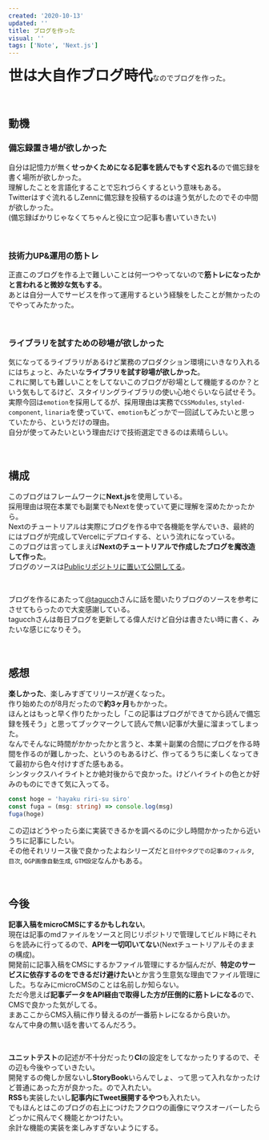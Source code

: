 ```yaml
---
created: '2020-10-13'
updated: ''
title: ブログを作った
visual: ''
tags: ['Note', 'Next.js']
---
```


<span style="font-size: 1.8rem">**世は大自作ブログ時代**</span>なのでブログを作った。  

&nbsp;

## 動機

### 備忘録置き場が欲しかった

自分は記憶力が無く**せっかくためになる記事を読んでもすぐ忘れる**ので備忘録を書く場所が欲しかった。  
理解したことを言語化することで忘れづらくするという意味もある。  
Twitterはすぐ流れるしZennに備忘録を投稿するのは違う気がしたのでその中間が欲しかった。  
(備忘録ばかりじゃなくてちゃんと役に立つ記事も書いていきたい)  

&nbsp;

### 技術力UP&運用の筋トレ

正直このブログを作る上で難しいことは何一つやってないので**筋トレになったかと言われると微妙な気もする**。  
あとは自分一人でサービスを作って運用するという経験をしたことが無かったのでやってみたかった。  

&nbsp;

### ライブラリを試すための砂場が欲しかった

気になってるライブラリがあるけど業務のプロダクション環境にいきなり入れるにはちょっと、みたいな**ライブラリを試す砂場が欲しかった**。  
これに関しても難しいことをしてないこのブログが砂場として機能するのか？という気もしてるけど、スタイリングライブラリの使い心地ぐらいなら試せそう。  
実際今回は`emotion`を採用してるが、採用理由は実務で`CSSModules`, `styled-component`, `linaria`を使っていて、`emotion`もどっかで一回試してみたいと思っていたから、というだけの理由。  
自分が使ってみたいという理由だけで技術選定できるのは素晴らしい。  

&nbsp;

## 構成

このブログはフレームワークに**Next.js**を使用している。  
採用理由は現在本業でも副業でもNextを使っていて更に理解を深めたかったから。  
Nextのチュートリアルは実際にブログを作る中で各機能を学んでいき、最終的にはブログが完成してVercelにデプロイする、という流れになっている。  
このブログは言ってしまえば**Nextのチュートリアルで作成したブログを魔改造して作った**。  
ブログのソースは[Publicリポジトリに置いて公開してる](https://github.com/TakahiroHimi/blog.owlcode.net)。  

&nbsp;

ブログを作るにあたって[@tagucch](https://twitter.com/tagucch)さんに話を聞いたりブログのソースを参考にさせてもらったので大変感謝している。  
tagucchさんは毎日ブログを更新してる偉人だけど自分は書きたい時に書く、みたいな感じになりそう。  

&nbsp;

## 感想

**楽しかった**、楽しみすぎてリリースが遅くなった。  
作り始めたのが8月だったので**約3ヶ月**もかかった。  
ほんとはもっと早く作りたかったし「この記事はブログができてから読んで備忘録を残そう」と思ってブックマークして読んで無い記事が大量に溜まってしまった。  
なんでそんなに時間がかかったかと言うと、本業＋副業の合間にブログを作る時間を作るのが難しかった、というのもあるけど、作ってるうちに楽しくなってきて最初から色々付けすぎた感もある。  
シンタックスハイライトとか絶対後からで良かった。けどハイライトの色とか好みのものにできて気に入ってる。  

```ts
const hoge = 'hayaku riri-su siro'
const fuga = (msg: string) => console.log(msg)
fuga(hoge)
```

この辺はどうやったら楽に実装できるかを調べるのに少し時間かかったから近いうちに記事にしたい。  
その他それリリース後で良かったよねシリーズだと`日付やタグでの記事のフィルタ`, `目次`, `OGP画像自動生成`, `GTM設定`なんかもある。

&nbsp;

## 今後

**記事入稿をmicroCMSにするかもしれない**。  
現在は記事のmdファイルをソースと同じリポジトリで管理してビルド時にそれらを読みに行ってるので、**APIを一切叩いてない**(Nextチュートリアルそのままの構成)。  
開発前に記事入稿をCMSにするかファイル管理にするか悩んだが、**特定のサービスに依存するのをできるだけ避けたい**とか言う生意気な理由でファイル管理にした。ちなみにmicroCMSのことは名前しか知らない。  
ただ今思えば**記事データをAPI経由で取得した方が圧倒的に筋トレになる**ので、CMSで良かった気がしてる。  
まあここからCMS入稿に作り替えるのが一番筋トレになるから良いか。  
なんて中身の無い話を書いてるんだろう。  

&nbsp;

**ユニットテスト**の記述が不十分だったり**CI**の設定をしてなかったりするので、その辺も今後やっていきたい。  
開発するの俺しか居ないし**StoryBook**いらんでしょ、って思って入れなかったけど普通にあった方が良かった。ので入れたい。  
**RSS**も実装したいし**記事内にTweet展開するやつ**も入れたい。  
でもほんとはこのブログの右上につけたフクロウの画像にマウスオーバーしたらどっかに飛んでく機能とかつけたい。  
余計な機能の実装を楽しみすぎないようにする。  
